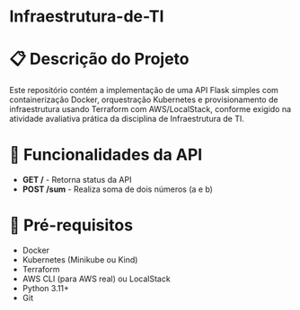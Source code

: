 # Infraestrutura-de-TI

# 📋 Descrição do Projeto
Este repositório contém a implementação de uma API Flask simples com containerização Docker, orquestração Kubernetes e provisionamento de infraestrutura usando Terraform com AWS/LocalStack, conforme exigido na atividade avaliativa prática da disciplina de Infraestrutura de TI.

# 🚀 Funcionalidades da API
- **GET /** - Retorna status da API
- **POST /sum** - Realiza soma de dois números (a e b)

# 📝 Pré-requisitos
- Docker
- Kubernetes (Minikube ou Kind)
- Terraform
- AWS CLI (para AWS real) ou LocalStack
- Python 3.11+
- Git
